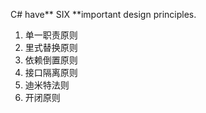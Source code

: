 C\# have** SIX **important design principles. 

1. 单一职责原则
2. 里式替换原则
3. 依赖倒置原则
4. 接口隔离原则
5. 迪米特法则
6. 开闭原则




